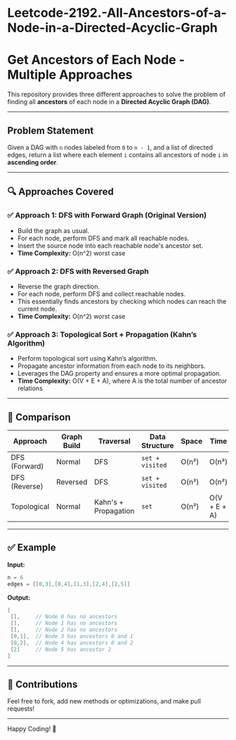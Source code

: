 # Leetcode-2192.-All-Ancestors-of-a-Node-in-a-Directed-Acyclic-Graph
# Get Ancestors of Each Node - Multiple Approaches

This repository provides three different approaches to solve the problem of finding all **ancestors** of each node in a **Directed Acyclic Graph (DAG)**.

---

## Problem Statement
Given a DAG with `n` nodes labeled from `0` to `n - 1`, and a list of directed edges, return a list where each element `i` contains all ancestors of node `i` in **ascending order**.

---

## 🔍 Approaches Covered

### ✅ Approach 1: DFS with Forward Graph (Original Version)
- Build the graph as usual.
- For each node, perform DFS and mark all reachable nodes.
- Insert the source node into each reachable node's ancestor set.
- **Time Complexity:** O(n^2) worst case

### ✅ Approach 2: DFS with Reversed Graph
- Reverse the graph direction.
- For each node, perform DFS and collect reachable nodes.
- This essentially finds ancestors by checking which nodes can reach the current node.
- **Time Complexity:** O(n^2) worst case

### ✅ Approach 3: Topological Sort + Propagation (Kahn’s Algorithm)
- Perform topological sort using Kahn’s algorithm.
- Propagate ancestor information from each node to its neighbors.
- Leverages the DAG property and ensures a more optimal propagation.
- **Time Complexity:** O(V + E + A), where A is the total number of ancestor relations

---

## 🧠 Comparison
| Approach | Graph Build | Traversal | Data Structure | Space | Time |
|----------|-------------|-----------|----------------|-------|------|
| DFS (Forward) | Normal     | DFS       | `set + visited`| O(n²) | O(n²)|
| DFS (Reverse) | Reversed   | DFS       | `set + visited`| O(n²) | O(n²)|
| Topological    | Normal     | Kahn's + Propagation | `set`        | O(n²) | O(V + E + A) |

---

## ✅ Example
**Input:**
```cpp
n = 6
edges = [[0,3],[0,4],[1,3],[2,4],[2,5]]
```
**Output:**
```cpp
[
 [],     // Node 0 has no ancestors
 [],     // Node 1 has no ancestors
 [],     // Node 2 has no ancestors
 [0,1],  // Node 3 has ancestors 0 and 1
 [0,2],  // Node 4 has ancestors 0 and 2
 [2]     // Node 5 has ancestor 2
]
```

---

## 🤝 Contributions
Feel free to fork, add new methods or optimizations, and make pull requests!

---


Happy Coding! 🚀

